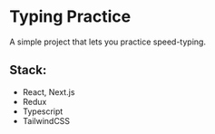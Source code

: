 # Typing Practice

A simple project that lets you practice speed-typing.

## Stack:

- React, Next.js
- Redux
- Typescript
- TailwindCSS
